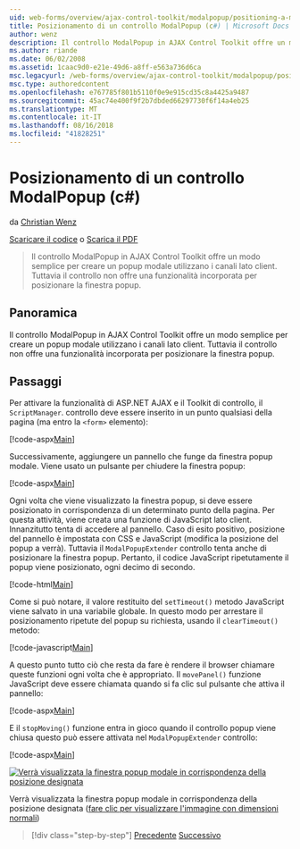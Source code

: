 ```yaml
---
uid: web-forms/overview/ajax-control-toolkit/modalpopup/positioning-a-modalpopup-cs
title: Posizionamento di un controllo ModalPopup (c#) | Microsoft Docs
author: wenz
description: Il controllo ModalPopup in AJAX Control Toolkit offre un modo semplice per creare un popup modale utilizzano i canali lato client. Tuttavia il controllo non offre un...
ms.author: riande
ms.date: 06/02/2008
ms.assetid: 1caac9d0-e21e-49d6-a8ff-e563a736d6ca
msc.legacyurl: /web-forms/overview/ajax-control-toolkit/modalpopup/positioning-a-modalpopup-cs
msc.type: authoredcontent
ms.openlocfilehash: e767785f801b5110f0e9e915cd35c8a4425a9487
ms.sourcegitcommit: 45ac74e400f9f2b7dbded66297730f6f14a4eb25
ms.translationtype: MT
ms.contentlocale: it-IT
ms.lasthandoff: 08/16/2018
ms.locfileid: "41828251"
---
```

<a name="positioning-a-modalpopup-c"></a>Posizionamento di un controllo ModalPopup (c#)
====================
da [Christian Wenz](https://github.com/wenz)

[Scaricare il codice](http://download.microsoft.com/download/2/4/0/24052038-f942-4336-905b-b60ae56f0dd5/ModalPopup4.cs.zip) o [Scarica il PDF](http://download.microsoft.com/download/b/6/a/b6ae89ee-df69-4c87-9bfb-ad1eb2b23373/modalpopup4CS.pdf)

> Il controllo ModalPopup in AJAX Control Toolkit offre un modo semplice per creare un popup modale utilizzano i canali lato client. Tuttavia il controllo non offre una funzionalità incorporata per posizionare la finestra popup.


## <a name="overview"></a>Panoramica

Il controllo ModalPopup in AJAX Control Toolkit offre un modo semplice per creare un popup modale utilizzano i canali lato client. Tuttavia il controllo non offre una funzionalità incorporata per posizionare la finestra popup.

## <a name="steps"></a>Passaggi

Per attivare la funzionalità di ASP.NET AJAX e il Toolkit di controllo, il `ScriptManager`. controllo deve essere inserito in un punto qualsiasi della pagina (ma entro la `<form>` elemento):

[!code-aspx[Main](positioning-a-modalpopup-cs/samples/sample1.aspx)]

Successivamente, aggiungere un pannello che funge da finestra popup modale. Viene usato un pulsante per chiudere la finestra popup:

[!code-aspx[Main](positioning-a-modalpopup-cs/samples/sample2.aspx)]

Ogni volta che viene visualizzato la finestra popup, si deve essere posizionato in corrispondenza di un determinato punto della pagina. Per questa attività, viene creata una funzione di JavaScript lato client. Innanzitutto tenta di accedere al pannello. Caso di esito positivo, posizione del pannello è impostata con CSS e JavaScript (modifica la posizione del popup a verrà). Tuttavia il `ModalPopupExtender` controllo tenta anche di posizionare la finestra popup. Pertanto, il codice JavaScript ripetutamente il popup viene posizionato, ogni decimo di secondo.

[!code-html[Main](positioning-a-modalpopup-cs/samples/sample3.html)]

Come si può notare, il valore restituito del `setTimeout()` metodo JavaScript viene salvato in una variabile globale. In questo modo per arrestare il posizionamento ripetute del popup su richiesta, usando il `clearTimeout()` metodo:

[!code-javascript[Main](positioning-a-modalpopup-cs/samples/sample4.js)]

A questo punto tutto ciò che resta da fare è rendere il browser chiamare queste funzioni ogni volta che è appropriato. Il `movePanel()` funzione JavaScript deve essere chiamata quando si fa clic sul pulsante che attiva il pannello:

[!code-aspx[Main](positioning-a-modalpopup-cs/samples/sample5.aspx)]

E il `stopMoving()` funzione entra in gioco quando il controllo popup viene chiusa questo può essere attivata nel `ModalPopupExtender` controllo:

[!code-aspx[Main](positioning-a-modalpopup-cs/samples/sample6.aspx)]


[![Verrà visualizzata la finestra popup modale in corrispondenza della posizione designata](positioning-a-modalpopup-cs/_static/image2.png)](positioning-a-modalpopup-cs/_static/image1.png)

Verrà visualizzata la finestra popup modale in corrispondenza della posizione designata ([fare clic per visualizzare l'immagine con dimensioni normali](positioning-a-modalpopup-cs/_static/image3.png))

> [!div class="step-by-step"]
> [Precedente](handling-postbacks-from-a-modalpopup-cs.md)
> [Successivo](launching-a-modal-popup-window-from-server-code-vb.md)
